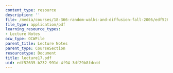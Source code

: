 ```yaml
---
content_type: resource
description: ''
file: /media/courses/18-366-random-walks-and-diffusion-fall-2006/edf52635b232991d4f943df29b8fdcdd_lecture17.pdf
file_type: application/pdf
learning_resource_types:
- Lecture Notes
ocw_type: OCWFile
parent_title: Lecture Notes
parent_type: CourseSection
resourcetype: Document
title: lecture17.pdf
uid: edf52635-b232-991d-4f94-3df29b8fdcdd
---
```

